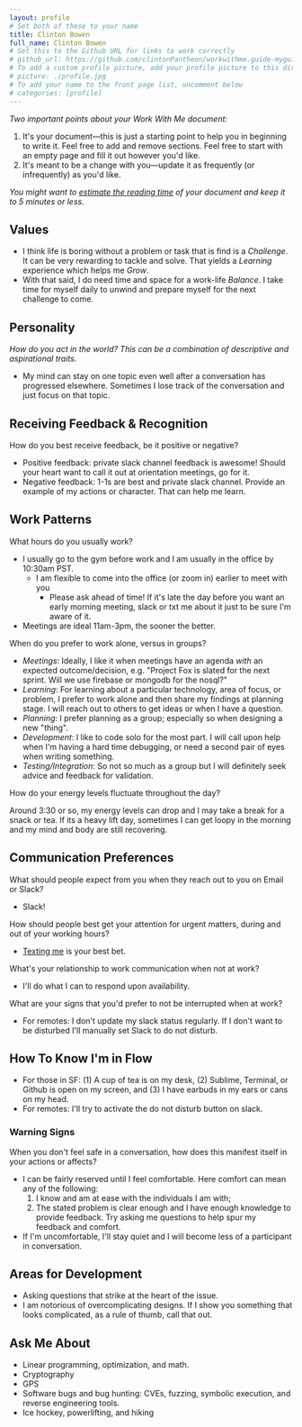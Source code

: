 ```yaml
---
layout: profile
# Set both of these to your name
title: Clinton Bowen
full_name: Clinton Bowen
# Set this to the Github URL for links to work correctly
# github_url: https://github.com/clintonPantheon/workwithme.guide-myguide/
# To add a custom profile picture, add your profile picture to this directory, update, and uncomment the relative link below.
# picture: ./profile.jpg
# To add your name to the front page list, uncomment below
# categories: [profile]
---
```


_Two important points about your Work With Me document:_

1. It's your document—this is just a starting point to help you in beginning to write it. Feel free to add and
remove sections. Feel free to start with an empty page and fill it out however you'd like.
1. It's meant to be a change with you—update it as frequently (or infrequently) as you'd like.

_You might want to [estimate the reading time](http://niram.org/read/) of your document and keep it to 5 minutes or less._

## Values

  - I think life is boring without a problem or task that is find is a *Challenge*. It can be very rewarding to tackle and solve.  That yields a *Learning* experience which helps me *Grow*.
  - With that said, I do need time and space for a work-life *Balance*.  I take time for myself daily to unwind and prepare myself for the next challenge to come.

## Personality

  *How do you act in the world? This can be a combination of descriptive and aspirational traits.*

  - My mind can stay on one topic even well after a conversation has progressed elsewhere. Sometimes I lose track of the conversation and just focus on that topic.

## Receiving Feedback & Recognition

How do you best receive feedback, be it positive or negative?

  - Positive feedback: private slack channel feedback is awesome!  Should your heart want to call it out at orientation meetings, go for it.
  - Negative feedback: 1-1s are best and private slack channel. Provide an example of my actions or character.  That can help me learn.

## Work Patterns

What hours do you usually work?

  - I usually go to the gym before work and I am usually in the office by 10:30am PST.
  	- I am flexible to come into the office (or zoom in) earlier to meet with you 
      - Please ask ahead of time!  If it's late the day before you want an early morning meeting, slack or txt me about it just to be sure I'm aware of it.
  - Meetings are ideal 11am-3pm, the sooner the better.  

When do you prefer to work alone, versus in groups? 

  - *Meetings*: Ideally, I like it when meetings have an agenda _with_ an expected outcome/decision, e.g. "Project Fox is slated for the next sprint.  Will we use firebase or mongodb for the nosql?"
  - *Learning*: For learning about a particular technology, area of focus, or problem, I prefer to work alone and then share my findings at planning stage.  I will reach out to others to get ideas or when I have a question.
  - *Planning*: I prefer planning as a group; especially so when designing a new "thing".
  - *Development*:  I like to code solo for the most part.  I will call upon help when I'm having a hard time debugging, or need a second pair of eyes when writing something.
  - *Testing/Integration*: So not so much as a group but I will definitely seek advice and feedback for validation.

How do your energy levels fluctuate throughout the day?

  Around 3:30 or so, my energy levels can drop and I may take a break for a snack or tea.  If its a heavy lift day, sometimes I can get loopy in the morning and my mind and body are still recovering.

## Communication Preferences

What should people expect from you when they reach out to you on Email or Slack?

  - Slack!

How should people best get your attention for urgent matters, during and out of your working hours? 

  - [Texting me](https://getpantheon.bamboohr.com/employees/pto/?id=40624) is your best bet.

What's your relationship to work communication when not at work?

  - I'll do what I can to respond upon availability.

What are your signs that you'd prefer to not be interrupted when at work?
  
  - For remotes:  I don't update my slack status regularly.  If I don't want to be disturbed I'll manually set Slack to do not disturb.

## How To Know I'm in Flow

  - For those in SF: (1) A cup of tea is on my desk, (2) Sublime, Terminal, or Github is open on my screen, and (3) I have earbuds in my ears or cans on my head.
  - For remotes: I'll try to activate the do not disturb button on slack.

### Warning Signs

When you don't feel safe in a conversation, how does this manifest itself in your actions or affects?

  - I can be fairly reserved until I feel comfortable.  Here comfort can mean any of the following:
    1. I know and am at ease with the individuals I am with;
    1. The stated problem is clear enough and I have enough knowledge to provide feedback. Try asking me questions to help spur my feedback and comfort.
  - If I'm uncomfortable, I'll stay quiet and I will become less of a participant in conversation.

## Areas for Development

  - Asking questions that strike at the heart of the issue.
  - I am notorious of overcomplicating designs.  If I show you something that looks complicated, as a rule of thumb, call that out.

## Ask Me About

  - Linear programming, optimization, and math.
  - Cryptography
  - GPS
  - Software bugs and bug hunting: CVEs, fuzzing, symbolic execution, and reverse engineering tools.
  - Ice hockey, powerlifting, and hiking